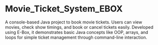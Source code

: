 # Movie_Ticket_System_EBOX
A console-based Java project to book movie tickets. Users can view movies, check show timings, and book or cancel tickets easily. Developed using E-Box, it demonstrates basic Java concepts like OOP, arrays, and loops for simple ticket management through command-line interaction.
